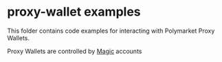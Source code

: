 # proxy-wallet examples

This folder contains code examples for interacting with Polymarket Proxy Wallets.

Proxy Wallets are controlled by [Magic](https://magic.link/) accounts